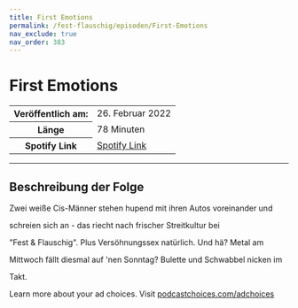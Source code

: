 ```yaml
---
title: First Emotions
permalink: /fest-flauschig/episoden/First-Emotions
nav_exclude: true
nav_order: 383
---
```


# First Emotions
<table class="resp-table dcf-table dcf-table-responsive dcf-table-bordered dcf-table-striped dcf-w-100%">
                    <tbody>
                        <tr>
                            <th scope="row">Veröffentlich am:</th>
                            <td data-label="Veröffentlich am:">26. Februar 2022</td>
                        </tr>
                        <tr>
                            <th scope="row">Länge </th>
                            <td data-label="Länge ">78 Minuten</td>
                        </tr><tr>
                                <th scope="row">Spotify Link</th>
                                <td data-label="Spotify Link"><a href="https://open.spotify.com/episode/0eVbvkEva1pnf9trGwUXUQ">Spotify Link</a></td>
                            </tr></tbody>
                </table>

***

## Beschreibung der Folge

<div>
<p>Zwei weiße Cis-Männer stehen hupend mit ihren Autos voreinander und</p><p>schreien sich an - das riecht nach frischer Streitkultur bei</p><p>&#34;Fest &amp; Flauschig&#34;. Plus Versöhnungssex natürlich. Und hä? Metal am</p><p>Mittwoch fällt diesmal auf &#39;nen Sonntag? Bulette und Schwabbel nicken im</p><p>Takt.</p><p> </p><p>Learn more about your ad choices. Visit <a href="https://podcastchoices.com/adchoices" rel="nofollow">podcastchoices.com/adchoices</a></p>  
</div>


